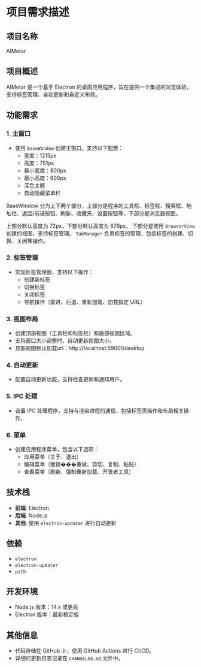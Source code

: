 # 项目需求描述

## 项目名称
AIMetar

## 项目概述
AIMetar 是一个基于 Electron 的桌面应用程序，旨在提供一个集成的浏览体验，支持标签管理、自动更新和自定义布局。

## 功能需求

### 1. 主窗口
- 使用 `BaseWindow` 创建主窗口，支持以下配置：
  - 宽度：1215px
  - 高度：751px
  - 最小宽度：800px
  - 最小高度：600px
  - 深色主题
  - 自动隐藏菜单栏

BaseWindow 分为上下两个部分，上部分是程序的工具栏、标签栏、搜索框、地址栏、返回/前进按钮、刷新、收藏夹、设置按钮等，下部分是浏览器视图。

上部分默认高度为 72px，下部分默认高度为 679px。
下部分是使用 `BrowserView` 创建的视图，支持标签管理。 `TabManager` 负责标签的管理，包括标签的创建、切换、关闭等操作。

### 2. 标签管理
- 实现标签管理器，支持以下操作：
  - 创建新标签
  - 切换标签
  - 关闭标签
  - 导航操作（前进、后退、重新加载、加载指定 URL）

### 3. 视图布局
- 创建顶部视图（工具栏和标签栏）和底部视图区域。
- 支持窗口大小调整时，自动更新视图大小。
- 顶部视图默认加载url：http://localhost:59001/desktop

### 4. 自动更新
- 配置自动更新功能，支持检查更新和通知用户。

### 5. IPC 处理
- 设置 IPC 处理程序，支持与渲染进程的通信，包括标签页操作和布局相关操作。

### 6. 菜单
- 创建应用程序菜单，包含以下选项：
  - 应用菜单（关于、退出）
  - 编辑菜单（撤销���重做、剪切、复制、粘贴）
  - 查看菜单（刷新、强制重新加载、开发者工具）

## 技术栈
- **前端**: Electron
- **后端**: Node.js
- **其他**: 使用 `electron-updater` 进行自动更新

## 依赖
- `electron`
- `electron-updater`
- `path`

## 开发环境
- Node.js 版本：14.x 或更高
- Electron 版本：最新稳定版

## 其他信息
- 代码存储在 GitHub 上，使用 GitHub Actions 进行 CI/CD。
- 详细的更新日志记录在 `CHANGELOG.md` 文件中。
